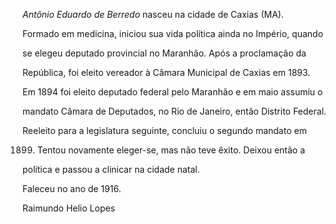 

*Antônio Eduardo de Berredo* nasceu na cidade de Caxias (MA).



Formado em medicina, iniciou sua vida política ainda no Império, quando

se elegeu deputado provincial no Maranhão. Após a proclamação da

República, foi eleito vereador à Câmara Municipal de Caxias em 1893.



Em 1894 foi eleito deputado federal pelo Maranhão e em maio assumiu o

mandato Câmara de Deputados, no Rio de Janeiro, então Distrito Federal.

Reeleito para a legislatura seguinte, concluiu o segundo mandato em

1899. Tentou novamente eleger-se, mas não teve êxito. Deixou então a

política e passou a clinicar na cidade natal.



Faleceu no ano de 1916.



Raimundo Helio Lopes



